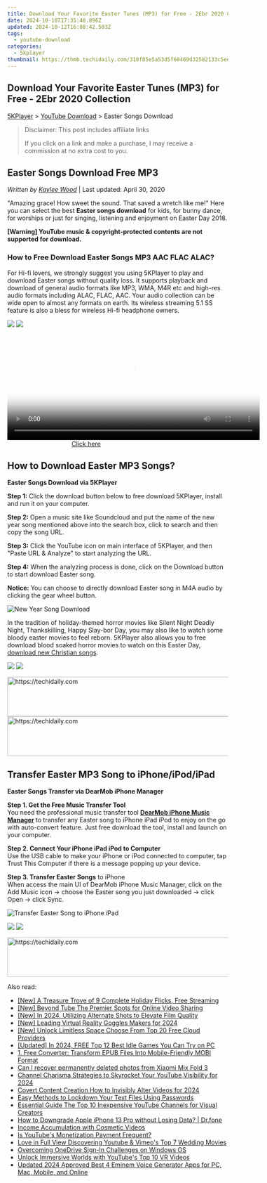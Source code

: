 ```yaml
---
title: Download Your Favorite Easter Tunes (MP3) for Free - 2Ebr 2020 Collection
date: 2024-10-10T17:35:48.896Z
updated: 2024-10-12T16:08:42.503Z
tags:
  - youtube-download
categories:
  - 5kplayer
thumbnail: https://thmb.techidaily.com/318f85e5a53d5f60469d32582133c5ee92bbc0ceb979fd63de287576e36507bb.jpg
---
```


## Download Your Favorite Easter Tunes (MP3) for Free - 2Ebr 2020 Collection

[5KPlayer](https://tools.techidaily.com/5kplayer/products/) \> [YouTube Download](https://tools.techidaily.com/5kplayer/youtube-download/) \> Easter Songs Download

>  Disclaimer: This post includes affiliate links
>
>  If you click on a link and make a purchase, I may receive a commission at no extra cost to you.
>

## Easter Songs Download Free MP3

 _Written by [Kaylee Wood](https://www.quora.com/profile/Amanda-Hu-21)_ | Last updated: April 30, 2020 

"Amazing grace! How sweet the sound. That saved a wretch like me!" Here you can select the best **Easter songs download** for kids, for bunny dance, for worships or just for singing, listening and enjoyment on Easter Day 2018.

**\[Warning\] YouTube music & copyright-protected contents are not supported for download.**

### How to Free Download Easter Songs MP3 AAC FLAC ALAC?

For Hi-fi lovers, we strongly suggest you using 5KPlayer to play and download Easter songs without quality loss. It supports playback and download of general audio formats like MP3, WMA, M4R etc and high-res audio formats including ALAC, FLAC, AAC. Your audio collection can be wide open to almost any formats on earth. Its wireless streaming 5.1 SS feature is also a bless for wireless Hi-fi headphone owners. 

[![](https://www.5kplayer.com/youtube-download/../button/freedownwhitewin.png)](https://tools.techidaily.com/5kplayer/products/) [![](https://www.5kplayer.com/youtube-download/../button/freedownbackmac.png)](https://tools.techidaily.com/5kplayer/products/) 

<!-- affiliate ads begin -->
<span id="1983472">
					<video width="576" height="240" style="cursor:pointer"
           poster="//a.impactradius-go.com/display-clicktoplayimage/1983472.png"
           onclick="if(!this.playClicked){this.play();this.setAttribute('controls',true);this.playClicked=true;}">
	   <source src="//a.impactradius-go.com/display-ad/22993-1983472">
	   <img src="//a.impactradius-go.com/display-clicktoplayimage/1983472.png" style="border: none; height: 100%; width: 100%; object-fit: contain">
	</video>
	<div style="width:360px;text-align:center"><a href="javascript:window.open(decodeURIComponent('https%3A%2F%2Fhomestyler.sjv.io%2Fc%2F5597632%2F1983472%2F22993'), '_blank');void(0);">Click here</a></div>
</span>
<img height="0" width="0" src="https://imp.pxf.io/i/5597632/1983472/22993" style="position:absolute;visibility:hidden;" border="0" />
<!-- affiliate ads end -->

## How to Download Easter MP3 Songs?

**Easter Songs Download via 5KPlayer**

**Step 1:** Click the download button below to free download 5KPlayer, install and run it on your computer.

**Step 2:** Open a music site like Soundcloud and put the name of the new year song mentioned above into the search box, click to search and then copy the song URL.

**Step 3:** Click the YouTube icon on main interface of 5KPlayer, and then "Paste URL & Analyze" to start analyzing the URL.

**Step 4:** When the analyzing process is done, click on the Download button to start download Easter song.

**Notice:** You can choose to directly download Easter song in M4A audio by clicking the gear wheel button.

![New Year Song Download](https://www.5kplayer.com/youtube-download/img/easter-songs.jpg) 

In the tradition of holiday-themed horror movies like Silent Night Deadly Night, Thankskilling, Happy Slay-bor Day, you may also like to watch some bloody easter movies to feel reborn. 5KPlayer also allows you to free download blood soaked horror movies to watch on this Easter Day, [download new Christian songs](https://tools.techidaily.com/5kplayer/youtube-download/). 

[![](https://www.5kplayer.com/youtube-download/../button/freedownwhitewin.png)](https://tools.techidaily.com/5kplayer/products/) [![](https://www.5kplayer.com/youtube-download/../button/freedownbackmac.png)](https://tools.techidaily.com/5kplayer/products/) 

<!-- affiliate ads begin -->
<a href="https://versadesk.pxf.io/c/5597632/1815678/21290" target="_top" id="1815678">
  <img src="//a.impactradius-go.com/display-ad/21290-1815678" border="0" alt="https://techidaily.com" width="728" height="90"/>
</a>
<img height="0" width="0" src="https://versadesk.pxf.io/i/5597632/1815678/21290" style="position:absolute;visibility:hidden;" border="0" />
<!-- affiliate ads end -->

<!-- affiliate ads begin -->
<a href="https://ephamedtechinc.pxf.io/c/5597632/2137204/26400" target="_top" id="2137204">
  <img src="//a.impactradius-go.com/display-ad/26400-2137204" border="0" alt="https://techidaily.com" width="728" height="90"/>
</a>
<img height="0" width="0" src="https://ephamedtechinc.pxf.io/i/5597632/2137204/26400" style="position:absolute;visibility:hidden;" border="0" />
<!-- affiliate ads end -->

## Transfer Easter MP3 Song to iPhone/iPod/iPad

**Easter Songs Transfer via DearMob iPhone Manager**

**Step 1\. Get the Free Music Transfer Tool**  
You need the professional music transfer tool [**DearMob iPhone Music Manager**](https://tools.techidaily.com/5kplayer/iphone-manager/) to transfer any Easter song to iPhone iPad iPod to enjoy on the go with auto-convert feature. Just free download the tool, install and launch on your computer.

**Step 2\. Connect Your iPhone iPad iPod to Computer**  
 Use the USB cable to make your iPhone or iPod connected to computer, tap Trust This Computer if there is a message popping up your device. 

**Step 3\. Transfer Easter Songs** to iPhone   
 When access the main UI of DearMob iPhone Music Manager, click on the Add Music icon -> choose the Easter song you just downloaded -> click Open -> click Sync.

![Transfer Easter Song to iPhone iPad](https://www.5kplayer.com/youtube-download/../iphone-manager/seoimg/iphone-music-manager-02.jpg) 

[![](https://www.5kplayer.com/youtube-download/../button/downnowwin.png)](https://www.5kplayer.com/download/dearmob-iphone-manager-file.exe) [![](https://www.5kplayer.com/youtube-download/../button/downnowmac.png)](https://www.5kplayer.com/download/dearmob-iphone-manager-file.dmg)

<!-- affiliate ads begin -->
<a href="https://aligracehair.sjv.io/c/5597632/1934292/19272" target="_top" id="1934292">
  <img src="//a.impactradius-go.com/display-ad/19272-1934292" border="0" alt="https://techidaily.com" width="728" height="90"/>
</a>
<img height="0" width="0" src="https://aligracehair.sjv.io/i/5597632/1934292/19272" style="position:absolute;visibility:hidden;" border="0" />
<!-- affiliate ads end -->

<ins class="adsbygoogle"
     style="display:block"
     data-ad-format="autorelaxed"
     data-ad-client="ca-pub-7571918770474297"
     data-ad-slot="1223367746"></ins>

<ins class="adsbygoogle"
     style="display:block"
     data-ad-client="ca-pub-7571918770474297"
     data-ad-slot="8358498916"
     data-ad-format="auto"
     data-full-width-responsive="true"></ins>

<span class="atpl-alsoreadstyle">Also read:</span>
<div><ul>
<li><a href="https://youtube-video-recordings.techidaily.com/new-a-treasure-trove-of-9-complete-holiday-flicks-free-streaming/"><u>[New] A Treasure Trove of 9 Complete Holiday Flicks, Free Streaming</u></a></li>
<li><a href="https://youtube-video-recordings.techidaily.com/new-beyond-tube-the-premier-spots-for-online-video-sharing/"><u>[New] Beyond Tube The Premier Spots for Online Video Sharing</u></a></li>
<li><a href="https://fox-glue.techidaily.com/new-in-2024-utilizing-alternate-shots-to-elevate-film-quality/"><u>[New] In 2024, Utilizing Alternate Shots to Elevate Film Quality</u></a></li>
<li><a href="https://fox-access.techidaily.com/new-leading-virtual-reality-goggles-makers-for-2024/"><u>[New] Leading Virtual Reality Goggles Makers for 2024</u></a></li>
<li><a href="https://some-approaches.techidaily.com/new-unlock-limitless-space-choose-from-top-20-free-cloud-providers/"><u>[New] Unlock Limitless Space Choose From Top 20 Free Cloud Providers</u></a></li>
<li><a href="https://visual-screen-recording.techidaily.com/updated-in-2024-free-top-12-best-idle-games-you-can-try-on-pc/"><u>[Updated] In 2024, FREE Top 12 Best Idle Games You Can Try on PC</u></a></li>
<li><a href="https://solve-luxury.techidaily.com/1-free-converter-transform-epub-files-into-mobile-friendly-mobi-format/"><u>1. Free Converter: Transform EPUB Files Into Mobile-Friendly MOBI Format</u></a></li>
<li><a href="https://phone-solutions.techidaily.com/can-i-recover-permanently-deleted-photos-from-xiaomi-mix-fold-3-by-stellar-photo-recovery-android-mobile-photo-recover/"><u>Can I recover permanently deleted photos from Xiaomi Mix Fold 3</u></a></li>
<li><a href="https://youtube-video-recordings.techidaily.com/channel-charisma-strategies-to-skyrocket-your-youtube-visibility-for-2024/"><u>Channel Charisma Strategies to Skyrocket Your YouTube Visibility for 2024</u></a></li>
<li><a href="https://youtube-video-recordings.techidaily.com/covert-content-creation-how-to-invisibly-alter-videos-for-2024/"><u>Covert Content Creation How to Invisibly Alter Videos for 2024</u></a></li>
<li><a href="https://win-forum.techidaily.com/easy-methods-to-lockdown-your-text-files-using-passwords/"><u>Easy Methods to Lockdown Your Text Files Using Passwords</u></a></li>
<li><a href="https://youtube-video-recordings.techidaily.com/essential-guide-the-top-10-inexpensive-youtube-channels-for-visual-creators/"><u>Essential Guide The Top 10 Inexpensive YouTube Channels for Visual Creators</u></a></li>
<li><a href="https://techidaily.com/how-to-downgrade-apple-iphone-13-pro-without-losing-data-drfone-by-drfone-ios-system-repair-ios-system-repair/"><u>How to Downgrade Apple iPhone 13 Pro without Losing Data? | Dr.fone</u></a></li>
<li><a href="https://youtube-video-recordings.techidaily.com/income-accumulation-with-cosmetic-videos/"><u>Income Accumulation with Cosmetic Videos</u></a></li>
<li><a href="https://youtube-video-recordings.techidaily.com/is-youtubes-monetization-payment-frequent/"><u>Is YouTube's Monetization Payment Frequent?</u></a></li>
<li><a href="https://youtube-video-recordings.techidaily.com/love-in-full-view-discovering-youtube-and-vimeos-top-7-wedding-movies/"><u>Love in Full View Discovering Youtube & Vimeo's Top 7 Wedding Movies</u></a></li>
<li><a href="https://win11-tips.techidaily.com/overcoming-onedrive-sign-in-challenges-on-windows-os/"><u>Overcoming OneDrive Sign-In Challenges on Windows OS</u></a></li>
<li><a href="https://youtube-video-recordings.techidaily.com/unlock-immersive-worlds-with-youtubes-top-10-vr-videos/"><u>Unlock Immersive Worlds with YouTube's Top 10 VR Videos</u></a></li>
<li><a href="https://ai-voice.techidaily.com/updated-2024-approved-best-4-eminem-voice-generator-apps-for-pc-mac-mobile-and-online/"><u>Updated 2024 Approved Best 4 Eminem Voice Generator Apps for PC, Mac, Mobile, and Online</u></a></li>
</ul></div>

